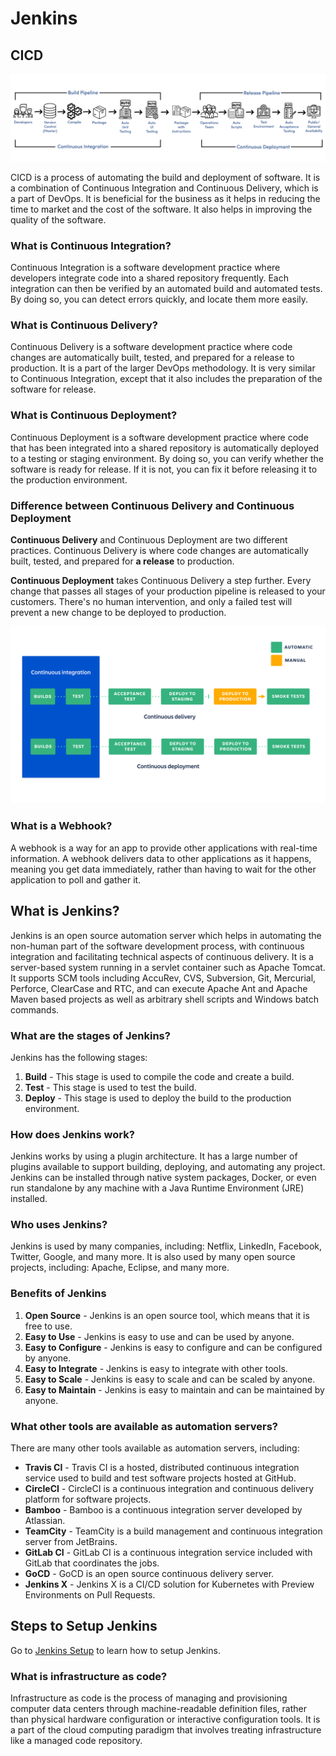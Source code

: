 # Jenkins

## CICD

![Jenkins](images/CI-CD.png)

CICD is a process of automating the build and deployment of software. It is a combination of Continuous Integration and Continuous Delivery, which is a part of DevOps. It is beneficial for the business as it helps in reducing the time to market and the cost of the software. It also helps in improving the quality of the software.

### What is Continuous Integration?

Continuous Integration is a software development practice where developers integrate code into a shared repository frequently. Each integration can then be verified by an automated build and automated tests. By doing so, you can detect errors quickly, and locate them more easily.

### What is Continuous Delivery?

Continuous Delivery is a software development practice where code changes are automatically built, tested, and prepared for a release to production. It is a part of the larger DevOps methodology. It is very similar to Continuous Integration, except that it also includes the preparation of the software for release.

### What is Continuous Deployment?

Continuous Deployment is a software development practice where code that has been integrated into a shared repository is automatically deployed to a testing or staging environment. By doing so, you can verify whether the software is ready for release. If it is not, you can fix it before releasing it to the production environment.

### Difference between Continuous Delivery and Continuous Deployment

**Continuous Delivery** and Continuous Deployment are two different practices. Continuous Delivery is where code changes are automatically built, tested, and prepared for **a release** to production.

**Continuous Deployment** takes Continuous Delivery a step further. Every change that passes all stages of your production pipeline is released to your customers. There's no human intervention, and only a failed test will prevent a new change to be deployed to production.

![Continuous Delivery and Continuous Deployment](images/CI-CD-CD.png)

### What is a Webhook?

A webhook is a way for an app to provide other applications with real-time information. A webhook delivers data to other applications as it happens, meaning you get data immediately, rather than having to wait for the other application to poll and gather it.

## What is Jenkins?

Jenkins is an open source automation server which helps in automating the non-human part of the software development process, with continuous integration and facilitating technical aspects of continuous delivery. It is a server-based system running in a servlet container such as Apache Tomcat. It supports SCM tools including AccuRev, CVS, Subversion, Git, Mercurial, Perforce, ClearCase and RTC, and can execute Apache Ant and Apache Maven based projects as well as arbitrary shell scripts and Windows batch commands.

### What are the stages of Jenkins?

Jenkins has the following stages:

1. **Build** - This stage is used to compile the code and create a build.
2. **Test** - This stage is used to test the build.
3. **Deploy** - This stage is used to deploy the build to the production environment.

### How does Jenkins work?

Jenkins works by using a plugin architecture. It has a large number of plugins available to support building, deploying, and automating any project. Jenkins can be installed through native system packages, Docker, or even run standalone by any machine with a Java Runtime Environment (JRE) installed.

### Who uses Jenkins?

Jenkins is used by many companies, including: Netflix, LinkedIn, Facebook, Twitter, Google, and many more. It is also used by many open source projects, including: Apache, Eclipse, and many more.

### Benefits of Jenkins

1. **Open Source** - Jenkins is an open source tool, which means that it is free to use.
2. **Easy to Use** - Jenkins is easy to use and can be used by anyone.
3. **Easy to Configure** - Jenkins is easy to configure and can be configured by anyone.
4. **Easy to Integrate** - Jenkins is easy to integrate with other tools.
5. **Easy to Scale** - Jenkins is easy to scale and can be scaled by anyone.
6. **Easy to Maintain** - Jenkins is easy to maintain and can be maintained by anyone.

### What other tools are available as automation servers?

There are many other tools available as automation servers, including:

- **Travis CI** - Travis CI is a hosted, distributed continuous integration service used to build and test software projects hosted at GitHub.
- **CircleCI** - CircleCI is a continuous integration and continuous delivery platform for software projects.
- **Bamboo** - Bamboo is a continuous integration server developed by Atlassian.
- **TeamCity** - TeamCity is a build management and continuous integration server from JetBrains.
- **GitLab CI** - GitLab CI is a continuous integration service included with GitLab that coordinates the jobs.
- **GoCD** - GoCD is an open source continuous delivery server.
- **Jenkins X** - Jenkins X is a CI/CD solution for Kubernetes with Preview Environments on Pull Requests.

## Steps to Setup Jenkins

Go to [Jenkins Setup](Jenkins-Setups.md) to learn how to setup Jenkins.

### What is infrastructure as code?

Infrastructure as code is the process of managing and provisioning computer data centers through machine-readable definition files, rather than physical hardware configuration or interactive configuration tools. It is a part of the cloud computing paradigm that involves treating infrastructure like a managed code repository.
